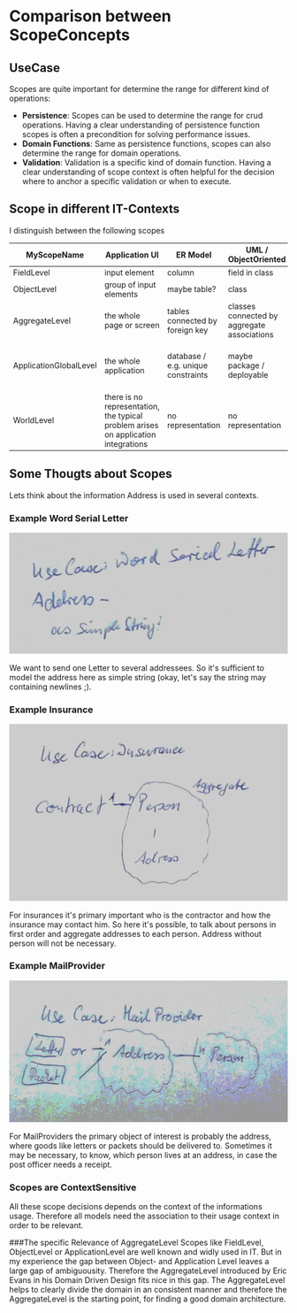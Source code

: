 # Comparison between ScopeConcepts

## UseCase
Scopes are quite important for determine the range for different kind of operations:
* __Persistence__: Scopes can be used to determine the range for crud operations. Having a clear understanding of persistence function scopes is often a precondition for solving performance issues.
* __Domain Functions__: Same as persistence functions, scopes can also determine the range for domain operations. 
* __Validation__: Validation is a specific kind of domain function. Having a clear understanding of scope context is often helpful for the decision where to anchor a specific validation or when to execute.


## Scope in different IT-Contexts

I distinguish between the following scopes

| MyScopeName 	| Application UI		| ER Model 			| UML / ObjectOriented 	| LinkedData |
| ------------- | --------------------  | ----------------- | ---------------------	| ---------- |
|FieldLevel		|input element			|column				|field in class			|property	|
|ObjectLevel	|group of input elements|maybe table?		|class					|class		|
|AggregateLevel	|the whole page or screen|tables connected by foreign key|classes connected by aggregate associations|maybe shape namespaces?|
|ApplicationGlobalLevel|the whole application|database / e.g. unique constraints|maybe package / deployable|ontology representing applications domain context|
|WorldLevel|there is no representation, the typical problem arises on application integrations|no representation|no representation|the whole linked data world ;-)|

## Some Thougts about Scopes
Lets think about the information Address is used in several contexts.
    
### Example Word Serial Letter

![Word: SerialLetter](./SerialLetter.png)

We want to send one Letter to several addressees. So it's sufficient to model the address here as simple string (okay, let's say the string may containing newlines ;).

### Example Insurance

![Insurance](./Insurance.png)

For insurances it's primary important who is the contractor and how the insurance may contact him. So here it's possible, to talk about persons in first order and aggregate addresses to each person. Address without person will not be necessary.  

### Example MailProvider

![MailProvider](./MailProvider.png)

For MailProviders the primary object of interest is probably the address, where goods like letters or packets should be delivered to. Sometimes it may be necessary, to know, which person lives at an address, in case the post officer needs a receipt.

### Scopes are ContextSensitive
All these scope decisions depends on the context of the informations usage. Therefore all models need the association to their usage context in order to be relevant.

###The specific Relevance of AggregateLevel
Scopes like FieldLevel, ObjectLevel or ApplicationLevel are well known and widly used in IT. But in my experience the gap between Object- and Application Level leaves a large gap of ambiguousity. Therefore the AggregateLevel introduced by Eric Evans in his Domain Driven Design fits nice in this gap.
The AggregateLevel helps to clearly divide the domain in an consistent manner and therefore the AggregateLevel is the starting point, for finding a good domain architecture.   